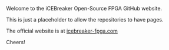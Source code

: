 Welcome to the iCEBreaker Open-Source FPGA GitHub website.

This is just a placeholder to allow the repositories to have pages.

The official website is at [icebreaker-fpga.com](https://icebreaker-fpga.com)

Cheers!
